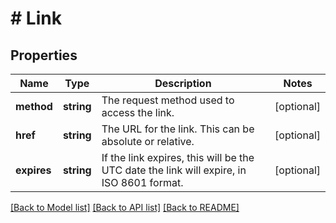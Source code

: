 # # Link

## Properties

Name | Type | Description | Notes
------------ | ------------- | ------------- | -------------
**method** | **string** | The request method used to access the link. | [optional]
**href** | **string** | The URL for the link. This can be absolute or relative. | [optional]
**expires** | **string** | If the link expires, this will be the UTC date the link will expire, in ISO 8601 format. | [optional]

[[Back to Model list]](../../README.md#models) [[Back to API list]](../../README.md#endpoints) [[Back to README]](../../README.md)
